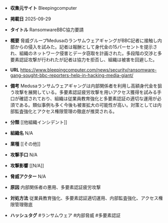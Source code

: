 - **収集元サイト**
Bleepingcomputer

- **掲載日**
2025-09-29

- **タイトル**
RansomwareBBC協力要請

- **概要**
脅威グループMedusaのランサムウェアギャングがBBC記者に接触し内部からの侵入を試みた。記者は報酬として身代金の15パーセントを提示され、組織のネットワーク侵害とデータ窃取を計画された。多段階の交渉と多要素認証攻撃が行われたが記者は協力を拒否し、組織は被害を回避した。

- **URL**
https://www.bleepingcomputer.com/news/security/ransomware-gang-sought-bbc-reporters-help-in-hacking-media-giant/

- **備考**
Medusaランサムウェアギャングは内部関係者を利用し高額身代金を狙う攻撃を展開している。多要素認証疲労攻撃を用いアクセス獲得を試みる手口が確認されており、組織は従業員教育強化と多要素認証の適切な運用が必須である。類似事例も多く今後も被害拡大の可能性が高い。対策としては内部監査強化とアクセス権限管理の徹底が推奨される。

- **分類**
[[他組織インシデント]]

- **組織名**
N/A

- **業種**
[[その他]]

- **攻撃手口**
N/A

- **攻撃影響**
[[N/A]]

- **脅威アクター**
N/A

- **原因**
内部関係者の悪用、多要素認証疲労攻撃

- **対処方法**
従業員教育強化、多要素認証適切運用、内部監査強化、アクセス権限管理徹底

- **ハッシュタグ**
#ランサムウェア #内部脅威 #多要素認証
